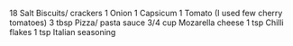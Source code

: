 18 Salt Biscuits/ crackers
1 Onion
1 Capsicum
1 Tomato
(I used few
cherry tomatoes)
3 tbsp Pizza/ pasta sauce
3/4 cup Mozarella cheese
1 tsp Chilli flakes
1 tsp Italian seasoning